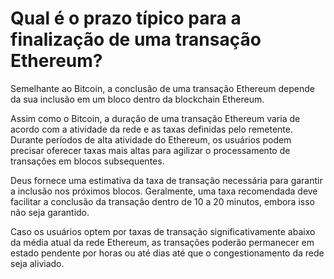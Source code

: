 # Qual é o prazo típico para a finalização de uma transação Ethereum?

Semelhante ao Bitcoin, a conclusão de uma transação Ethereum depende da sua inclusão em um bloco dentro da blockchain Ethereum.

Assim como o Bitcoin, a duração de uma transação Ethereum varia de acordo com a atividade da rede e as taxas definidas pelo remetente. Durante períodos de alta atividade do Ethereum, os usuários podem precisar oferecer taxas mais altas para agilizar o processamento de transações em blocos subsequentes.

Deus fornece uma estimativa da taxa de transação necessária para garantir a inclusão nos próximos blocos. Geralmente, uma taxa recomendada deve facilitar a conclusão da transação dentro de 10 a 20 minutos, embora isso não seja garantido.

Caso os usuários optem por taxas de transação significativamente abaixo da média atual da rede Ethereum, as transações poderão permanecer em estado pendente por horas ou até dias até que o congestionamento da rede seja aliviado.